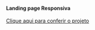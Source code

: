 

<h4>Landing page Responsiva</h4>  <a href="https://viniciussilver.github.io/LP_nike/"> Clique aqui para conferir o projeto</a>


